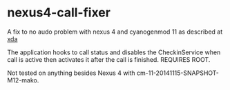 # nexus4-call-fixer
A fix to no audo problem with nexus 4 and cyanogenmod 11 as described at [xda](http://forum.xda-developers.com/showpost.php?p=57445259&postcount=28)

The application hooks to call status and disables the CheckinService when call is active then activates it after the call is finished. REQUIRES ROOT.

Not tested on anything besides Nexus 4 with cm-11-20141115-SNAPSHOT-M12-mako.



